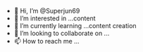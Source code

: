 - 👋 Hi, I’m @Superjun69
- 👀 I’m interested in ...content
- 🌱 I’m currently learning ...content creation
- 💞️ I’m looking to collaborate on ...
- 📫 How to reach me ...

<!---
Superjun69/Superjun69 is a ✨ special ✨ repository because its `README.md` (this file) appears on your GitHub profile.
You can click the Preview link to take a look at your changes.
--->

